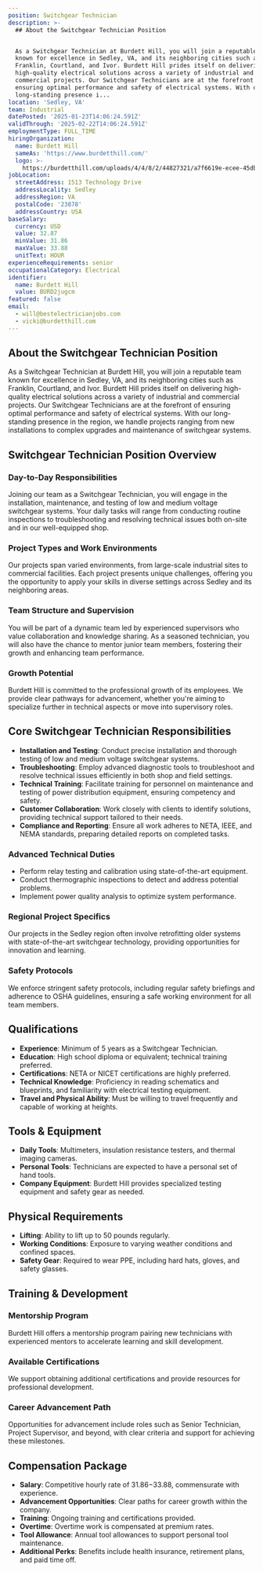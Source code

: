 ```yaml
---
position: Switchgear Technician
description: >-
  ## About the Switchgear Technician Position


  As a Switchgear Technician at Burdett Hill, you will join a reputable team
  known for excellence in Sedley, VA, and its neighboring cities such as
  Franklin, Courtland, and Ivor. Burdett Hill prides itself on delivering
  high-quality electrical solutions across a variety of industrial and
  commercial projects. Our Switchgear Technicians are at the forefront of
  ensuring optimal performance and safety of electrical systems. With our
  long-standing presence i...
location: 'Sedley, VA'
team: Industrial
datePosted: '2025-01-23T14:06:24.591Z'
validThrough: '2025-02-22T14:06:24.591Z'
employmentType: FULL_TIME
hiringOrganization:
  name: Burdett Hill
  sameAs: 'https://www.burdetthill.com/'
  logo: >-
    https://burdetthill.com/uploads/4/4/8/2/44827321/a7f6619e-ecee-45db-ac13-7b1bffe6602c-4-5005-c.jpeg
jobLocation:
  streetAddress: 1513 Technology Drive
  addressLocality: Sedley
  addressRegion: VA
  postalCode: '23878'
  addressCountry: USA
baseSalary:
  currency: USD
  value: 32.87
  minValue: 31.86
  maxValue: 33.88
  unitText: HOUR
experienceRequirements: senior
occupationalCategory: Electrical
identifier:
  name: Burdett Hill
  value: BURD2jugcm
featured: false
email:
  - will@bestelectricianjobs.com
  - vicki@burdetthill.com
---
```




## About the Switchgear Technician Position

As a Switchgear Technician at Burdett Hill, you will join a reputable team known for excellence in Sedley, VA, and its neighboring cities such as Franklin, Courtland, and Ivor. Burdett Hill prides itself on delivering high-quality electrical solutions across a variety of industrial and commercial projects. Our Switchgear Technicians are at the forefront of ensuring optimal performance and safety of electrical systems. With our long-standing presence in the region, we handle projects ranging from new installations to complex upgrades and maintenance of switchgear systems.

## Switchgear Technician Position Overview

### Day-to-Day Responsibilities

Joining our team as a Switchgear Technician, you will engage in the installation, maintenance, and testing of low and medium voltage switchgear systems. Your daily tasks will range from conducting routine inspections to troubleshooting and resolving technical issues both on-site and in our well-equipped shop.

### Project Types and Work Environments

Our projects span varied environments, from large-scale industrial sites to commercial facilities. Each project presents unique challenges, offering you the opportunity to apply your skills in diverse settings across Sedley and its neighboring areas.

### Team Structure and Supervision

You will be part of a dynamic team led by experienced supervisors who value collaboration and knowledge sharing. As a seasoned technician, you will also have the chance to mentor junior team members, fostering their growth and enhancing team performance.

### Growth Potential

Burdett Hill is committed to the professional growth of its employees. We provide clear pathways for advancement, whether you're aiming to specialize further in technical aspects or move into supervisory roles.

## Core Switchgear Technician Responsibilities

- **Installation and Testing**: Conduct precise installation and thorough testing of low and medium voltage switchgear systems.
- **Troubleshooting**: Employ advanced diagnostic tools to troubleshoot and resolve technical issues efficiently in both shop and field settings.
- **Technical Training**: Facilitate training for personnel on maintenance and testing of power distribution equipment, ensuring competency and safety.
- **Customer Collaboration**: Work closely with clients to identify solutions, providing technical support tailored to their needs.
- **Compliance and Reporting**: Ensure all work adheres to NETA, IEEE, and NEMA standards, preparing detailed reports on completed tasks.

### Advanced Technical Duties

- Perform relay testing and calibration using state-of-the-art equipment.
- Conduct thermographic inspections to detect and address potential problems.
- Implement power quality analysis to optimize system performance.

### Regional Project Specifics

Our projects in the Sedley region often involve retrofitting older systems with state-of-the-art switchgear technology, providing opportunities for innovation and learning.

### Safety Protocols

We enforce stringent safety protocols, including regular safety briefings and adherence to OSHA guidelines, ensuring a safe working environment for all team members.

## Qualifications

- **Experience**: Minimum of 5 years as a Switchgear Technician.
- **Education**: High school diploma or equivalent; technical training preferred.
- **Certifications**: NETA or NICET certifications are highly preferred.
- **Technical Knowledge**: Proficiency in reading schematics and blueprints, and familiarity with electrical testing equipment.
- **Travel and Physical Ability**: Must be willing to travel frequently and capable of working at heights.

## Tools & Equipment

- **Daily Tools**: Multimeters, insulation resistance testers, and thermal imaging cameras.
- **Personal Tools**: Technicians are expected to have a personal set of hand tools.
- **Company Equipment**: Burdett Hill provides specialized testing equipment and safety gear as needed.

## Physical Requirements

- **Lifting**: Ability to lift up to 50 pounds regularly.
- **Working Conditions**: Exposure to varying weather conditions and confined spaces.
- **Safety Gear**: Required to wear PPE, including hard hats, gloves, and safety glasses.

## Training & Development

### Mentorship Program

Burdett Hill offers a mentorship program pairing new technicians with experienced mentors to accelerate learning and skill development.

### Available Certifications

We support obtaining additional certifications and provide resources for professional development.

### Career Advancement Path

Opportunities for advancement include roles such as Senior Technician, Project Supervisor, and beyond, with clear criteria and support for achieving these milestones.

## Compensation Package

- **Salary**: Competitive hourly rate of $31.86-$33.88, commensurate with experience.
- **Advancement Opportunities**: Clear paths for career growth within the company.
- **Training**: Ongoing training and certifications provided.
- **Overtime**: Overtime work is compensated at premium rates.
- **Tool Allowance**: Annual tool allowances to support personal tool maintenance.
- **Additional Perks**: Benefits include health insurance, retirement plans, and paid time off.